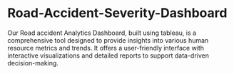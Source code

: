 # Road-Accident-Severity-Dashboard
Our Road accident  Analytics Dashboard, built using tableau, is a comprehensive tool designed to provide insights into various human resource metrics and trends. It offers a user-friendly interface with interactive visualizations and detailed reports to support data-driven decision-making. 
